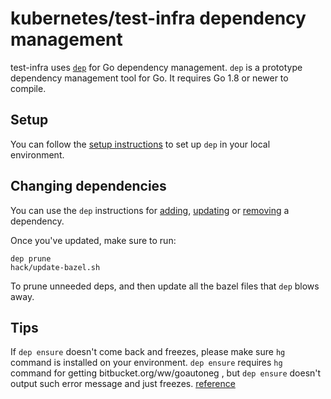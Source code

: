 # kubernetes/test-infra dependency management

test-infra uses [`dep`](https://github.com/golang/dep) for Go dependency
management. `dep` is a prototype dependency management tool for Go. It requires
Go 1.8 or newer to compile.


## Setup

You can follow the [setup instructions](https://github.com/golang/dep#setup) to
set up `dep` in your local environment.


## Changing dependencies

You can use the `dep` instructions for [adding](https://github.com/golang/dep#adding-a-dependency),
[updating](https://github.com/golang/dep#updating-dependencies) or
[removing](https://github.com/golang/dep#removing-dependencies) a dependency.

Once you've updated, make sure to run:
```
dep prune
hack/update-bazel.sh
```

To prune unneeded deps, and then update all the bazel files that `dep` blows away.

## Tips

If `dep ensure` doesn't come back and freezes, please make sure `hg` command is
installed on your environment. `dep ensure` requires `hg` command for getting
bitbucket.org/ww/goautoneg , but `dep ensure` doesn't output such error message
and just freezes. [reference](https://github.com/kubernetes/test-infra/issues/5987)
